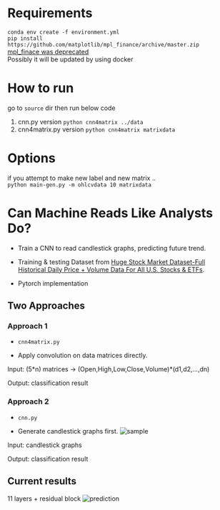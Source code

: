 # Requirements
`conda env create -f environment.yml`    
`pip install https://github.com/matplotlib/mpl_finance/archive/master.zip`    
[mpl_finace was deprecated](https://stackoverflow.com/questions/42373104/since-matplotlib-finance-has-been-deprecated-how-can-i-use-the-new-mpl-finance)    
Possibly it will be updated by using docker 

# How to run
go to `source` dir then run below code   
1. cnn.py version
`python cnn4matrix ../data`
2. cnn4matrix.py version
`python cnn4matrix matrixdata`


# Options
if you attempt to make new label and new matrix ..     
`python main-gen.py -m ohlcvdata 10 matrixdata`

# Can Machine Reads Like Analysts Do?

- Train a CNN to read candlestick graphs, predicting future trend.

- Training & testing Dataset from [Huge Stock Market Dataset-Full Historical Daily Price + Volume Data For All U.S. Stocks & ETFs](https://www.kaggle.com/borismarjanovic/price-volume-data-for-all-us-stocks-etfs).

- Pytorch implementation

## Two Approaches
### Approach 1
- `cnn4matrix.py`

- Apply convolution on data matrices directly.

Input: (5\*n) matrices -> (Open,High,Low,Close,Volume)\*(d1,d2,...,dn)

Output: classification result

### Approach 2
- `cnn.py`

- Generate candlestick graphs first.
![sample](https://github.com/hardyqr/CNN-for-Stock-Market-Prediction/blob/master/screen_shots_logs/sample.png)

Input: candlestick graphs

Output: classification result


## Current results

11 layers + residual block
![prediction](https://github.com/hardyqr/Deep-Learning-for-Stock-Market-Prediction/blob/master/screen_shots_logs/sota/acc+loss.png)
